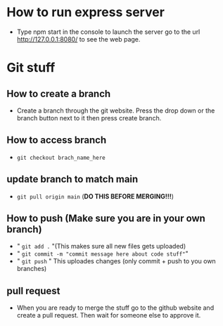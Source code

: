 # How to run express server

- Type npm start in the console to launch the server go to the url http://127.0.0.1:8080/ to see the web page.


# Git stuff

## How to create a branch
- Create a branch through the git website. Press the drop down or the branch button next to it then press create branch.

## How to access branch
- `git checkout brach_name_here`

## update branch to match main
- `git pull origin main` (**DO THIS BEFORE MERGING!!!**)

## How to push (Make sure you are in your own branch)
- " `git add .` "(This makes sure all new files gets uploaded)
- " `git commit -m "commit message here about code stuff"`"
- " `git push` " This uploades changes (only commit + push to you own branches)

## pull request 
- When you are ready to merge the stuff go to the github website and create a pull request. Then wait for someone else to approve it.


